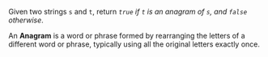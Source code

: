 Given two strings `s` and `t`, return *`true` if `t` is an anagram of `s`, and `false` otherwise*.

An **Anagram** is a word or phrase formed by rearranging the letters of a different word or phrase,
typically using all the original letters exactly once.